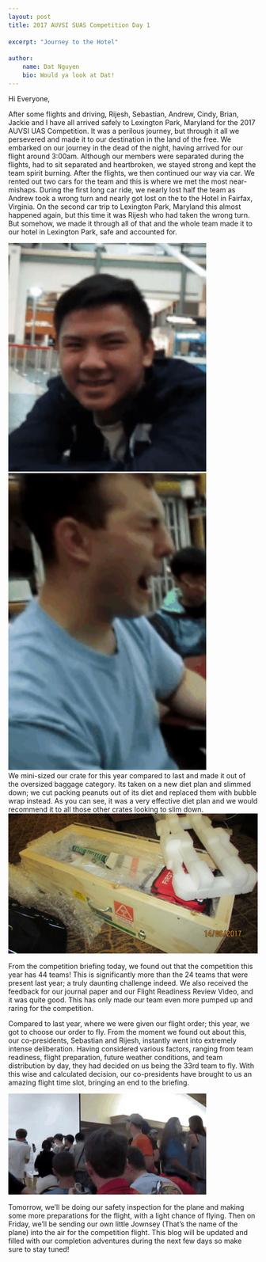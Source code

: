 ```yaml
---
layout: post
title: 2017 AUVSI SUAS Competition Day 1

excerpt: "Journey to the Hotel"

author:
    name: Dat Nguyen
    bio: Would ya look at Dat!
---
```


Hi Everyone,

After some flights and driving, Rijesh, Sebastian, Andrew, Cindy, Brian, Jackie and I have all arrived safely to Lexington Park, Maryland for the 2017 AUVSI UAS Competition. It was a perilous journey, but through it all we persevered and made it to our destination in the land of the free. We embarked on our journey in the dead of the night, having arrived for our flight around 3:00am. Although our members were separated during the flights, had to sit separated and heartbroken, we stayed strong and kept the team spirit burning. After the flights, we then continued our way via car. We rented out two cars for the team and this is where we met the most near-mishaps. During the first long car ride, we nearly lost half the team as Andrew took a wrong turn and nearly got lost on the to the Hotel in Fairfax, Virginia. On the second car trip to Lexington Park, Maryland this almost happened again, but this time it was Rijesh who had taken the wrong turn. But somehow, we made it through all of that and the whole team made it to our hotel in Lexington Park, safe and accounted for.

<div class="full zoomable" ><img src="/assets/images/auvsi2017/dat_sleep.gif" width="400" ></div>
<div class="full zoomable" ><img src="/assets/images/auvsi2017/sebastian_yawn.gif" width="400" ></div>
We mini-sized our crate for this year compared to last and made it out of the oversized baggage category. Its taken on a new diet plan and slimmed down; we cut packing peanuts out of its diet and replaced them with bubble wrap instead. As you can see, it was a very effective diet plan and we would recommend it to all those other crates looking to slim down. 

<div class="full zoomable"><img src="/assets/images/auvsi2017/new_crate.JPG"></div>

From the competition briefing today, we found out that the competition this year has 44 teams! This is significantly more than the 24 teams that were present last year; a truly daunting challenge indeed. We also received the feedback for our journal paper and our Flight Readiness Review Video, and it was quite good. This has only made our team even more pumped up and raring for the competition. 

Compared to last year, where we were given our flight order; this year, we got to choose our order to fly. From the moment we found out about this, our co-presidents, Sebastian and Rijesh, instantly went into extremely intense deliberation. Having considered various factors, ranging from team readiness, flight preparation, future weather conditions, and team distribution by day, they had decided on us being the 33rd team to fly. With this wise and calculated decision, our co-presidents have brought to us an amazing flight time slot, bringing an end to the briefing. 

<div class="full zoomable"><img src="/assets/images/auvsi2017/sebastian_place.gif"  width="400"></div>

Tomorrow, we’ll be doing our safety inspection for the plane and making some more preparations for the flight, with a light chance of flying. Then on Friday, we’ll be sending our own little Jownsey (That’s the name of the plane) into the air for the competition flight. This blog will be updated and filled with our completion adventures during the next few days so make sure to stay tuned!


